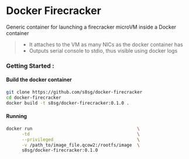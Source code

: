 # Docker Firecracker

Generic container for launching a firecracker microVM inside a Docker container

> * It attaches to the VM as many NICs as the docker container has 
> * Outputs serial console to stdio, thus visible using docker logs   

### Getting Started :

#### Build the docker container 
```sh 
git clone https://github.com/s8sg/docker-firecracker
cd docker-firecracker
docker build -t s8sg/docker-firecracker:0.1.0 .
```

#### Running
```sh
docker run                                        \
      -td                                         \
      --privileged                                \
      -v /path_to/image_file.qcow2:/rootfs/image  \
      s8sg/docker-firecracker:0.1.0
```
